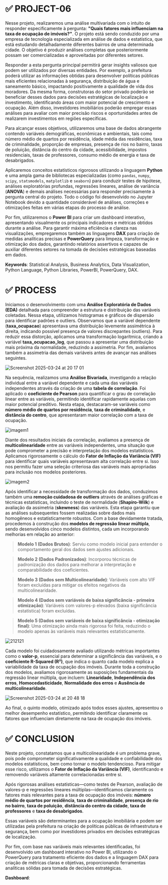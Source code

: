 # ✅ PROJECT-06

Nesse projeto, realizaremos uma análise multivariada com o intuito de responder especificamente à pergunta: **"Quais fatores mais influenciam na taxa de ocupação de imóveis?"**. O projeto está sendo conduzido por uma empresa de tecnologia especializada em análise de dados e estatística, que está estudando detalhadamente diferentes bairros de uma determinada cidade. O objetivo é produzir análises completas que posteriormente possam ser comercializadas e aproveitadas por diferentes setores.

Responder a esta pergunta principal permitirá gerar insights valiosos que podem ser utilizados por diversas entidades. Por exemplo, a prefeitura poderá utilizar as informações obtidas para desenvolver políticas públicas mais eficientes relacionadas à segurança, distribuição de água e saneamento básico, impactando positivamente a qualidade de vida dos moradores. Da mesma forma, construtoras do setor privado poderão se beneficiar desses dados para decisões estratégicas de localização e investimento, identificando áreas com maior potencial de crescimento e ocupação. Além disso, investidores imobiliários poderão empregar essas análises para avaliar com maior precisão riscos e oportunidades antes de realizarem investimentos em regiões específicas.

Para alcançar esses objetivos, utilizaremos uma base de dados abrangente contendo variáveis demográficas, econômicas e ambientais, tais como número médio de quartos por residência, idade média das residências, taxa de criminalidade, proporção de empresas, presença de rios no bairro, taxas de poluição, distância do centro da cidade, acessibilidade, impostos residenciais, taxas de professores, consumo médio de energia e taxa de desabrigados.

Aplicaremos conceitos estatísticos rigorosos utilizando a linguagem **Python** e uma ampla gama de bibliotecas especializadas (como `pandas`, `numpy`, `scipy`, `statsmodels`, `matplotlib` e `seaborn`) para conduzir testes de hipótese, análises exploratórias profundas, regressões lineares, análise de variância (**ANOVA**) e demais análises necessárias para responder precisamente à pergunta central do projeto. Todo o código foi desenvolvido no Jupyter Notebook devido a quantidade considerável de análises, correções e otimizações feitas em várias etapas do processo de análise.

Por fim, utilizaremos o **Power BI** para criar um dashboard interativo, apresentando visualmente os principais indicadores e métricas obtidos durante a análise. Para garantir máxima eficiência e clareza nas visualizações, empregaremos também as linguagens **DAX** para criação de medidas analíticas precisas e **PowerQuery** para limpeza, transformação e otimização dos dados, garantindo relatórios assertivos e capazes de auxiliar diferentes setores na tomada de decisões estratégicas baseadas em dados.

**Keywords**: Statistical Analysis, Business Analytics, Data Visualization, Python Language, Python Libraries, PowerBI, PowerQuery, DAX.

# ✅ PROCESS

Iniciamos o desenvolvimento com uma **Análise Exploratória de Dados (EDA)** detalhada para compreender a estrutura e distribuição das variáveis coletadas. Nessa etapa, utilizamos histogramas e gráficos de dispersão para identificar padrões e outliers. Observamos que a variável dependente (**taxa_ocupacao**) apresentava uma distribuição levemente assimétrica à direita,  indicando possível presença de valores discrepantes (outliers). Para reduzir essa distorção, aplicamos uma transformação logarítmica, criando a variável **taxa_ocupacao_log**, que passou a apresentar uma distribuição mais próxima da normalidade, reduzindo a assimetria. Por fim, avaliamos também a assimetria das demais variáveis antes de avançar nas análises seguintes.

![Screenshot 2025-03-24 at 20 17 01](https://github.com/user-attachments/assets/cdcf10a1-ed05-4956-b912-0ea44857a74c)

Na sequência, realizamos uma **Análise Bivariada**, investigando a relação individual entre a variável dependente e cada uma das variáveis independentes através da criação de uma **tabela de correlação**. Foi aplicado o **coeficiente de Pearson** para quantificar o grau de correlação linear entre as variáveis, permitindo identificar rapidamente aquelas com maior potencial preditivo. Nesta etapa, destacaram-se variáveis como **número médio de quartos por residência**, **taxa de criminalidade**, e **distância do centro**, que apresentaram maior correlação com a taxa de ocupação.

![imagem1](https://github.com/user-attachments/assets/774015d8-21f0-48ad-92a1-15054f1f4ca6)

Diante dos resultados iniciais da correlação, avaliamos a presença de **multicolinearidade** entre as variáveis independentes, uma situação que pode comprometer a precisão e interpretação dos modelos estatísticos. Aplicamos rigorosamente o cálculo do **Fator de Inflação da Variância (VIF)** para identificar quais variáveis apresentavam alta correlação entre si. Isso nos permitiu fazer uma seleção criteriosa das variáveis mais apropriadas para inclusão nos modelos posteriores.

![imagem2](https://github.com/user-attachments/assets/29952055-944f-4c7d-826e-350faebc9b23)

Após identificar a necessidade de transformação dos dados, conduzimos também uma **remoção cuidadosa de outliers** através de análises gráficas e técnicas estatísticas, incluindo o teste de normalidade (**Shapiro-Wilk**) e avaliação da assimetria (**skewness**) das variáveis. Esta etapa garantiu que as análises subsequentes fossem realizadas sobre dados mais homogêneos e estatisticamente robustos. Com a base devidamente tratada, procedemos à construção dos **modelos de regressão linear múltipla**, sendo desenvolvidos cinco modelos distintos, cada um incorporando melhorias em relação ao anterior:

> **Modelo 1 (Dados Brutos)**: Serviu como modelo inicial para entender o comportamento geral dos dados sem ajustes adicionais.

> **Modelo 2 (Dados Padronizados)**: Incorporou técnicas de padronização dos dados para melhorar a interpretação e comparabilidade dos coeficientes.

> **Modelo 3 (Dados sem Multicolinearidade)**: Variáveis com alto VIF foram excluídas para mitigar os efeitos negativos da multicolinearidade.

> **Modelo 4 (Dados sem variáveis de baixa significância - primeira otimização)**: Variáveis com valores-p elevados (baixa significância estatística) foram excluídas.

> **Modelo 5 (Dados sem variáveis de baixa significância - otimização final)**: Uma otimização ainda mais rigorosa foi feita, reduzindo o modelo apenas às variáveis mais relevantes estatisticamente.

![212121](https://github.com/user-attachments/assets/c68c8608-b7df-48e8-a072-52990ae461cc)

Cada modelo foi cuidadosamente avaliado utilizando métricas importantes como o **valor-p**, essencial para determinar a significância das variáveis, e o **coeficiente R-Squared (R²)**, que indica o quanto cada modelo explica a variabilidade da taxa de ocupação dos imóveis. Durante toda a construção dos modelos, avaliamos rigorosamente as suposições fundamentais da regressão linear múltipla, que incluem: **Linearidade**, **Independência dos erros**, **Homocedasticidade**, **Normalidade dos erros** e **Ausência de multicolinearidade**.

![Screenshot 2025-03-24 at 20 48 18](https://github.com/user-attachments/assets/85b9e3c2-961d-4a44-91eb-7df31de13a2e)

Ao final, o quinto modelo, otimizado após todos esses ajustes, apresentou o melhor desempenho estatístico, permitindo identificar claramente os fatores que influenciam diretamente na taxa de ocupação dos imóveis.

# ✅ CONCLUSION

Neste projeto, constatamos que a multicolinearidade é um problema grave, pois pode comprometer significativamente a qualidade e confiabilidade dos modelos estatísticos, bem como tornar o modelo tendencioso. Para mitigar esse risco, utilizamos o **Fator de Inflação da Variância (VIF)**, identificando e removendo variáveis altamente correlacionadas entre si.

Após rigorosas análises estatísticas—como testes de Pearson, avaliação de valores-p e regressões lineares múltiplas—identificamos claramente os fatores mais relevantes para a taxa de ocupação dos imóveis: **número médio de quartos por residência**, **taxa de criminalidade**, **presença de rio no bairro**, **taxa de poluição**, **distância do centro da cidade**, **taxa de professores** e **taxa de desabrigados**.

Essas variáveis são determinantes para a ocupação imobiliária e podem ser utilizadas pela prefeitura na criação de políticas públicas de infraestrutura e segurança, bem como por investidores privados em decisões estratégicas de localização.

Por fim, com base nas variáveis mais relevantes identificadas, foi desenvolvido um dashboard interativo no Power BI, utilizando o PowerQuery para tratamento eficiente dos dados e a linguagem DAX para criação de métricas claras e objetivas, proporcionando ferramentas analíticas sólidas para tomada de decisões estratégicas.

**Dashboard**:

